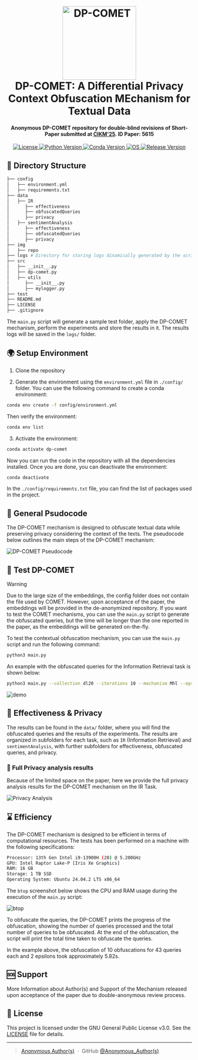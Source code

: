 <h1 align="center">
  <img src="./img/repo/COMET-DP.png" alt="DP-COMET" width="200">
  <br>
  DP-COMET: A Differential Privacy Context Obfuscation MEchanism for Textual Data
  <br>
</h1>

<h4 align="center">Anonymous DP-COMET repository for double-blind revisions of Short-Paper submitted at <a href="https://www.cikm2025.org/" target="_blank">CIKM'25</a>. ID Paper: 5615</h4>

<p align="center">
  <a href="https://img.shields.io/badge/license-GNU_GPL_3.0-blue.svg">
    <img src="https://img.shields.io/badge/license-GNU_GPL_3.0-blue.svg" alt="License">
  </a>
  <a href="https://img.shields.io/badge/python-3.10%2B-blue.svg">
    <img src="https://img.shields.io/badge/python-3.10%2B-blue.svg" alt="Python Version">
  </a>
  <a href="https://img.shields.io/badge/conda-24%2B-blue.svg">
    <img src="https://img.shields.io/badge/conda-24%2B-blue.svg" alt="Conda Version">
  </a>
  <a href="https://img.shields.io/badge/OS-Linux%20%7C%20Windows%20%7C%20MacOS-lightgrey.svg">
    <img src="https://img.shields.io/badge/OS-Linux%20%7C%20Windows%20%7C%20MacOS-lightgrey.svg" alt="OS">
  </a>
  <a href="https://img.shields.io/badge/status-release-green.svg">
    <img src="https://img.shields.io/badge/status-release_1.0.0-green.svg" alt="Release Version">
  </a>
</p>

## 📂 Directory Structure
```bash
├── config
│   ├── environment.yml
│   ├── requirements.txt
├── data
│   ├── IR
│      ├── effectiveness
│      ├── obfuscatedQueries
│      ├── privacy
│   ├── sentimentAnalysis
│      ├── effectiveness
│      ├── obfuscatedQueries
│      ├── privacy
├── img
│   ├── repo
├── logs # Directory for storing logs dinamically generated by the script
├── src
│   ├── __init__.py
│   ├── dp-comet.py
│   ├── utils
│      ├── __init__.py
│      ├── mylogger.py
├── test
├── README.md
├── LICENSE
├── .gitignore
```
The `main.py` script will generate a sample test folder, apply the DP-COMET mechanism, perform the experiments and store the results in it. The results logs will be saved in the `logs/` folder.

## 🌍 Setup Environment
1. Clone the repository

2. Generate the environment using the `environment.yml` file in `./config/` folder. You can use the following command to create a conda environment:
```bash
conda env create -f config/environment.yml
```
Then verify the environment:
```bash
conda env list
```

3. Activate the environment:
```bash
conda activate dp-comet
```

Now you can run the code in the repository with all the dependencies installed. Once you are done, you can deactivate the environment:
```bash
conda deactivate
```

In the `./config/requirements.txt` file, you can find the list of packages used in the project. 

## 📖 General Psudocode
The DP-COMET mechanism is designed to obfuscate textual data while preserving privacy considering the context of the texts. The pseudocode below outlines the main steps of the DP-COMET mechanism:

![DP-COMET Pseudocode](img/repo/COMET-Pseudocode.png)

## 🧪 Test DP-COMET

> [!WARNING]
Due to the large size of the embeddings, the config folder does not contain the file used by COMET. However, upon acceptance of the paper, the embeddings will be provided in the de-anonymized repository. If you want to test the COMET mechanisms, you can use the `main.py` script to generate the obfuscated queries, but the time will be longer than the one reported in the paper, as the embeddings will be generated on-the-fly.

To test the contextual obfuscation mechanism, you can use the `main.py` script and run the following command:
```bash
python3 main.py
```

An example with the obfuscated queries for the Information Retrieval task is shown below:
```bash
python3 main.py --collection dl20 --iterations 10 --mechanism Mhl --epsilons 4 16
```

![demo](img/repo/COMET-demo.gif)


## 📏 Effectiveness & Privacy
The results can be found in the `data/` folder, where you will find the obfuscated queries and the results of the experiments. The results are organized in subfolders for each task, such as `IR` (Information Retrieval) and `sentimentAnalysis`, with further subfolders for effectiveness, obfuscated queries, and privacy.

### 🔐 Full Privacy analysis results
Because of the limited space on the paper, here we provide the full privacy analysis results for the DP-COMET mechanism on the IR Task. 

![Privacy Analysis](img/repo/COMET-FullPrivacyAnalysis.png)


## ⌛ Efficiency
The DP-COMET mechanism is designed to be efficient in terms of computational resources. The tests has been performed on a machine with the following specifications:
```bash
Processor: 13th Gen Intel i9-13900H (20) @ 5.200GHz
GPU: Intel Raptor Lake-P [Iris Xe Graphics]
RAM: 16 GB
Storage: 1 TB SSD
Operating System: Ubuntu 24.04.2 LTS x86_64
```
The `btop` screenshot below shows the CPU and RAM usage during the execution of the `main.py` script:

![btop](img/repo/COMET-Efficiency.png)

To obfuscate the queries, the DP-COMET prints the progress of the obfuscation, showing the number of queries processed and the total number of queries to be obfuscated. At the end of the obfuscation, the script will print the total time taken to obfuscate the queries.

In the example above, the obfuscation of 10 obfuscations for 43 queries each and 2 epsilons took approximately 5.82s.


## 🆘 Support
More Information about Author(s) and Support of the Mechanism released upon acceptance of the paper due to double-anonymous review process.

## 📜 License
This project is licensed under the GNU General Public License v3.0. See the [LICENSE](LICENSE) file for details.

---

> [Anonymous Author(s)](https://github.com/) &nbsp;&middot;&nbsp;
> GitHub [@Anonymous_Author(s)](https://github.com/)
